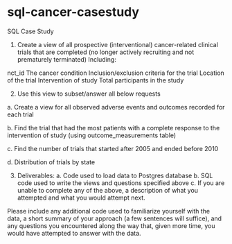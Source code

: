 # sql-cancer-casestudy
SQL Case Study

1. Create a view of all prospective (interventional) cancer-related clinical trials that are completed (no longer actively recruiting and not prematurely terminated) Including:  

nct_id
The cancer condition
Inclusion/exclusion criteria for the trial
Location of the trial
Intervention of study
Total participants in the study

2. Use this view to subset/answer all below requests

  a. Create a view for all observed adverse events and outcomes recorded for each trial

  b. Find the trial that had the most patients with a complete response to the intervention of study (using outcome_measurements table)

  c. Find the number of trials that started after 2005 and ended before 2010

  d. Distribution of trials by state

3. Deliverables:
  a. Code used to load data to Postgres database
  b. SQL code used to write the views and questions specified above
  c. If you are unable to complete any of the above, a description of what you attempted and what you would attempt next.

Please include any additional code used to familiarize yourself with the data, a short summary of your approach (a few sentences will suffice), and any questions you encountered along the way that, given more time, you would have attempted to answer with the data.





